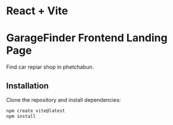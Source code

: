 # React + Vite

# GarageFinder Frontend Landing Page

Find car repiar shop in phetchabun.

## Installation

Clone the repository and install dependencies:

```bash
npm create vite@latest
npm install
